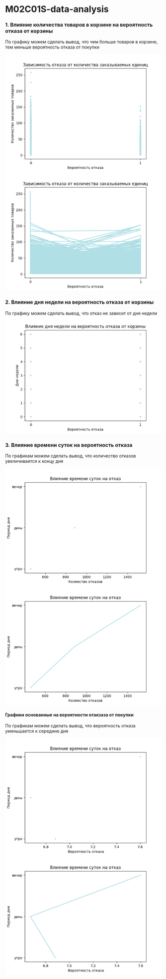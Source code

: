 # M02C01S-data-analysis

### 1. Влияние количества товаров в корзине на вероятность отказа от корзины

По графику можем сделать вывод, что чем больше товаров в корзине, тем меньше вероятность отказа от покупки

![dependence_on_quantity_of_units_ordered](https://github.com/AlinaMoskieva/M02C01S-data-analysis/blob/master/graphs/dependence_on_quantity_of_units_ordered.png)
![dependence_on_quantity_of_units_ordered](https://github.com/AlinaMoskieva/M02C01S-data-analysis/blob/master/graphs/dependence_on_quantity_of_units_ordered_lineplot.png)



### 2. Влияние дня недели на вероятность отказа от корзины

По графику можем сделать вывод, что отказ не зависит от дня недели
![influence_of_the_day_of_the_week](https://github.com/AlinaMoskieva/M02C01S-data-analysis/blob/master/graphs/influence_of_the_day_of_the%20week.png)


### 3. Влияние времени суток на вероятность отказа

По графикам можем сделать вывод, что количество отказов увеличивается к концу дня

![influence_of_the_part_of_the_day](https://github.com/AlinaMoskieva/M02C01S-data-analysis/blob/master/graphs/influence_of_the_part_of_the_day.png)
![influence_of_the_part_of_the_day](https://github.com/AlinaMoskieva/M02C01S-data-analysis/blob/master/graphs/influence_of_the_part_of_the_day_lineplot.png)

#### Графики основанные на вероятности отакзаза от покупки

По графикам можем сделать вывод, что вероятность отказа уменьшается к середине дня

![influence_of_the_part_of_the_day_based_on_percentage](https://github.com/AlinaMoskieva/M02C01S-data-analysis/blob/master/graphs/influence_of_the_part_of_the_day_lineplot__based_on_percentage.png)
![influence_of_the_part_of_the_day_based_on_percentage](https://github.com/AlinaMoskieva/M02C01S-data-analysis/blob/master/graphs/influence_of_the_part_of_the_day_based_on_percentage.png)
